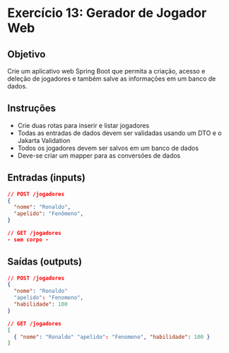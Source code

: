 # Exercício 13: Gerador de Jogador Web

## Objetivo

Crie um aplicativo web Spring Boot que permita a criação, acesso e deleção de jogadores e também salve as informações em um banco de dados.

## Instruções

* Crie duas rotas para inserir e listar jogadores
* Todas as entradas de dados devem ser validadas usando um DTO e o Jakarta Validation
* Todos os jogadores devem ser salvos em um banco de dados
* Deve-se criar um mapper para as conversões de dados


## Entradas (inputs)

````json
// POST /jogadores
{
  "nome": "Ronaldo",
  "apelido": "Fenômeno",
}

// GET /jogadores
- sem corpo -
````

## Saídas (outputs)

````json
// POST /jogadores
{
  "nome": "Ronaldo"
  "apelido": "Fenomeno",
  "habilidade": 100
}

// GET /jogadores
[
  { "nome": "Ronaldo" "apelido": "Fenomeno", "habilidade": 100 }
]
````